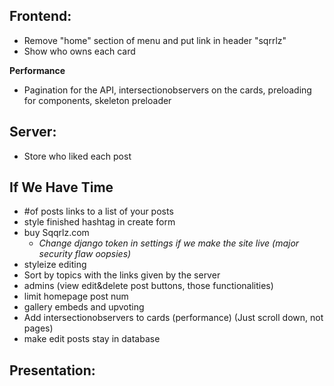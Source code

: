## **Frontend:**

-   Remove "home" section of menu and put link in header "sqrrlz"
-   Show who owns each card

**Performance**

-   Pagination for the API, intersectionobservers on the cards,
    preloading for components, skeleton preloader

## **Server:**

-   Store who liked each post

## **If We Have Time**

-   #of posts links to a list of your posts
-   style finished hashtag in create form
-   buy Sqqrlz.com
    -   _Change django token in settings if we make the site live (major security flaw oopsies)_
-   styleize editing
-   Sort by topics with the links given by the server
-   admins (view edit&delete post buttons, those functionalities)
-   limit homepage post num
-   gallery embeds and upvoting
-   Add intersectionobservers to cards (performance) (Just scroll down, not pages)
-   make edit posts stay in database

## **Presentation:**
